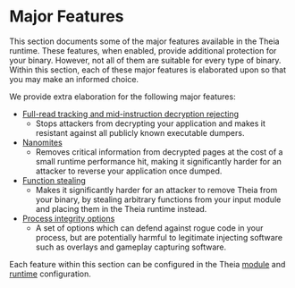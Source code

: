 # Major Features

This section documents some of the major features available in the Theia runtime. These features, when enabled, provide additional protection for your binary. However, not all of them are suitable for every type of binary. Within this section, each of these major features is elaborated upon so that you may make an informed choice.

We provide extra elaboration for the following major features:

- [Full-read tracking and mid-instruction decryption rejecting](./full-read-tracking.md)
  - Stops attackers from decrypting your application and makes it resistant against all publicly known executable dumpers.
- [Nanomites](./nanomites.md)
  - Removes critical information from decrypted pages at the cost of a small runtime performance hit, making it significantly harder for an attacker to reverse your application once dumped.
- [Function stealing](./function-stealing.md)
  - Makes it significantly harder for an attacker to remove Theia from your binary, by stealing arbitrary functions from your input module and placing them in the Theia runtime instead.
- [Process integrity options](./process-integrity.md)
  - A set of options which can defend against rogue code in your process, but are potentially harmful to legitimate injecting software such as overlays and gameplay capturing software.

Each feature within this section can be configured in the Theia [module](../configs/module-config.md) and [runtime](../configs/runtime-config.md) configuration.
